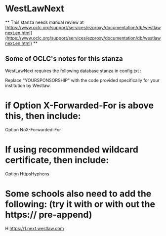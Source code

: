 # WestLawNext
** This stanza needs manual review at [https://www.oclc.org/support/services/ezproxy/documentation/db/westlawnext.en.html](https://www.oclc.org/support/services/ezproxy/documentation/db/westlawnext.en.html) **

## Some of OCLC's notes for this stanza

WestLawNext requires the following database stanza in config.txt :

Replace "YOURSPONSORSHIP" with the code provided specifically for your institution by Westlaw.

# if Option X-Forwarded-For is above this, then include:
 
 Option NoX-Forwarded-For
 
 # If using recommended wildcard certificate, then include:
 
 Option HttpsHyphens
 
 # Some schools also need to add the following: (try it with or with out the https:// pre-append)
 
 H https://1.next.westlaw.com
